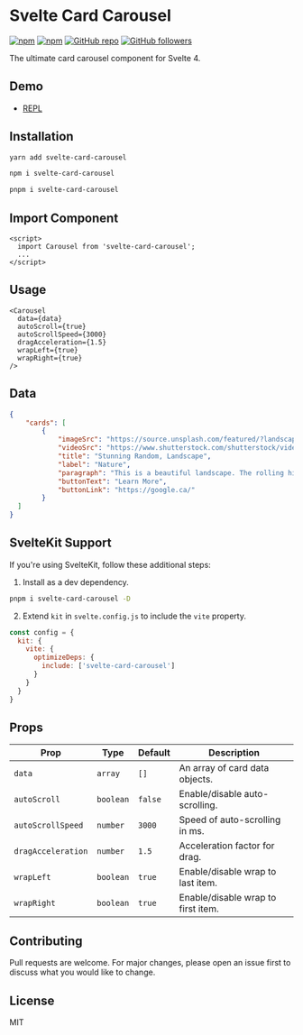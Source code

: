 
# Svelte Card Carousel

[![npm](https://img.shields.io/npm/v/svelte-card-carousel.svg)](https://www.npmjs.com/package/svelte-card-carousel)
[![npm](https://img.shields.io/npm/dm/svelte-card-carousel.svg)](https://www.npmjs.com/package/svelte-card-carousel)
[![GitHub repo](https://img.shields.io/badge/github-repo-green.svg?style=flat)](https://github.com/ryanspice/svelte-card-carousel)
[![GitHub followers](https://img.shields.io/github/followers/ryanspice.svg?style=social&label=Follow)](https://github.com/ryanspice)

The ultimate card carousel component for Svelte 4.

## Demo
* [REPL](https://replit.com/@spiceryan/Svelte-Card-Carousel-Demo?v=1)


## Installation
```bash
yarn add svelte-card-carousel
```
```bash
npm i svelte-card-carousel
```
```bash
pnpm i svelte-card-carousel
```

## Import Component
```svelte
<script>
  import Carousel from 'svelte-card-carousel';
  ...
</script>
```

## Usage

```svelte
<Carousel
  data={data}
  autoScroll={true}
  autoScrollSpeed={3000}
  dragAcceleration={1.5}
  wrapLeft={true}
  wrapRight={true}
/>
```

## Data
```json
{
	"cards": [
		{
			"imageSrc": "https://source.unsplash.com/featured/?landscape",
			"videoSrc": "https://www.shutterstock.com/shutterstock/videos/1052743418/preview/stock-footage--aerial-drone-distant-sunset-view-of-tour-eiffel-tower-and-seine-river-bridge-traffic-cars-driving.webm",
			"title": "Stunning Random, Landscape",
			"label": "Nature",
			"paragraph": "This is a beautiful landscape. The rolling hills stretch out as far as the eye can see. The sky above is a brilliant blue, dotted with fluffy clouds.",
			"buttonText": "Learn More",
			"buttonLink": "https://google.ca/"
		}
  ]
}
```

## SvelteKit Support
If you're using SvelteKit, follow these additional steps:
1. Install as a dev dependency.
```bash
pnpm i svelte-card-carousel -D
```
2. Extend `kit` in `svelte.config.js` to include the `vite` property.
```js
const config = {
  kit: {
    vite: {
      optimizeDeps: {
        include: ['svelte-card-carousel']
      }
    }
  }
}
```

## Props
| Prop              | Type      | Default | Description                       |
|-------------------|-----------|---------|-----------------------------------|
| `data`            | `array`   | `[]`    | An array of card data objects.    |
| `autoScroll`      | `boolean` | `false` | Enable/disable auto-scrolling.    |
| `autoScrollSpeed` | `number`  | `3000`  | Speed of auto-scrolling in ms.    |
| `dragAcceleration`| `number`  | `1.5`   | Acceleration factor for drag.     |
| `wrapLeft`        | `boolean` | `true`  | Enable/disable wrap to last item. |
| `wrapRight`       | `boolean` | `true`  | Enable/disable wrap to first item.|

## Contributing
Pull requests are welcome. For major changes, please open an issue first to discuss what you would like to change.

## License
MIT
